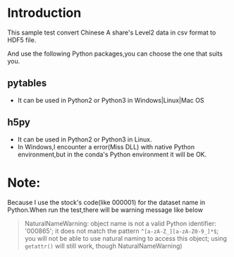 # Introduction

This sample test convert Chinese A share's Level2 data in csv format to HDF5 file.

And use the following Python packages,you can choose the one that suits you.
## pytables

- It can be used in Python2 or Python3 in Windows|Linux|Mac OS

## h5py

- It can be used in Python2 or Python3 in Linux.
- In Windows,I encounter a error(Miss DLL) with native Python environment,but in the conda's Python environment it will be OK.




# Note:
Because I use the stock's code(like 000001) for the dataset name in Python.When run the test,there will be warning message like below
> NaturalNameWarning: object name is not a valid Python identifier: '000865'; it does not match the pattern ``^[a-zA-Z_][a-zA-Z0-9_]*$``; you will not be able to use natural naming to access this object; using ``getattr()`` will still work, though
  NaturalNameWarning)
